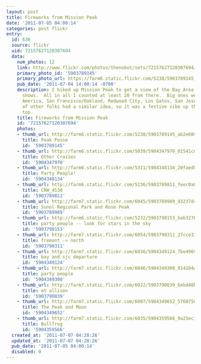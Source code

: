 ```yaml
---
layout: post
title: Fireworks from Mission Peak
date: '2011-07-05 04:00:14'
categories: post flickr
entry:
  id: 636
  source: flickr
  uid: 72157627120307694
  data:
    num_photos: 12
    link: http://www.flickr.com/photos/thenobot/sets/72157627120307694/
    primary_photo_id: '5903789145'
    primary_photo_url: https://farm6.static.flickr.com/5238/5903789145_ab2e609443_m.jpg
    pub_date: '2011-07-04 14:00:14 -0700'
    description: I hiked up Mission Peak to get a view of the Bay Area's fireworks
      shows.  All in all I counted at least 20 from there.  Big ones were at Great
      America, San Francisco/Oakland, Redwood City, Los Gatos, San Jose, and Fremont.  Lots
      of other folks had a similar idea, so it was a festive vibe up there at the
      top.
    title: Fireworks from Mission Peak
    id: '72157627120307694'
    photos:
    - thumb_url: http://farm6.static.flickr.com/5238/5903789145_ab2e609443_s.jpg
      title: Peak Posse
      id: '5903789145'
    - thumb_url: http://farm6.static.flickr.com/5039/5904347970_01541cdc92_s.jpg
      title: Other Crazies
      id: '5904347970'
    - thumb_url: http://farm6.static.flickr.com/5311/5904348134_20faed88f7_s.jpg
      title: Party People!
      id: '5904348134'
    - thumb_url: http://farm6.static.flickr.com/5236/5903789811_feec0a0b6d_s.jpg
      title: CRW_4530
      id: '5903789811'
    - thumb_url: http://farm7.static.flickr.com/6045/5903789989_93237d4a25_s.jpg
      title: Sunol Regional Park and Rose Peak
      id: '5903789989'
    - thumb_url: http://farm6.static.flickr.com/5232/5903790153_bab327663a_s.jpg
      title: party people -- look for stars in the sky
      id: '5903790153'
    - thumb_url: http://farm7.static.flickr.com/6054/5903790311_27cce3376a_s.jpg
      title: fremont -> north
      id: '5903790311'
    - thumb_url: http://farm7.static.flickr.com/6036/5904349124_7be4969ac6_s.jpg
      title: bay and sjc departure
      id: '5904349124'
    - thumb_url: http://farm7.static.flickr.com/6046/5904349308_914104a658_s.jpg
      title: party people
      id: '5904349308'
    - thumb_url: http://farm7.static.flickr.com/6022/5903790839_6ebd40b615_s.jpg
      title: mt allison
      id: '5903790839'
    - thumb_url: http://farm7.static.flickr.com/6007/5904349652_5760750d67_s.jpg
      title: The Peak and Moon
      id: '5904349652'
    - thumb_url: http://farm7.static.flickr.com/6035/5904359566_9a25ec1c5a_s.jpg
      title: Bullfrog
      id: '5904359566'
  created_at: '2011-07-07 04:28:26'
  updated_at: '2011-07-07 04:28:26'
  pub_date: '2011-07-05 04:00:14'
  disabled: 0
---
```

